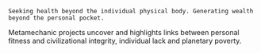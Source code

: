	Seeking health beyond the individual physical body. Generating wealth beyond the personal pocket.
Metamechanic projects uncover and highlights links between personal fitness and civilizational integrity, individual lack and planetary poverty.